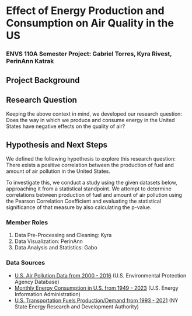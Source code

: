 # Effect of Energy Production and Consumption on Air Quality in the US
### ENVS 110A Semester Project: Gabriel Torres, Kyra Rivest, PerinAnn Katrak


## Project Background
 

## Research Question
Keeping the above context in mind, we developed our research question: 
Does the way in which we produce and consume energy in the United States have negative effects on the quality of air? 

## Hypothesis and Next Steps
We defined the following hypothesis to explore this research question:
There exists a positive correlation between the production of fuel and amount of air pollution in the United States.

To investigate this, we conduct a study using the given datasets below, approaching it from a statistical standpoint. We attempt to determine correlations between production of fuel and amount of air pollution using the Pearson Correlation Coefficient and evaluating the statistical significance of that measure by also calculating the p-value.

### Member Roles
1. Data Pre-Processing and Cleaning: Kyra
2. Data Visualization: PerinAnn
3. Data Analysis and Statistics: Gabo

### Data Sources
- [U.S. Air Pollution Data from 2000 - 2016](https://www.kaggle.com/datasets/sogun3/uspollution) (U.S. Environmental Protection Agency Database)
- [Monthly Energy Consumption in U.S. from 1949 - 2023](https://www.eia.gov/totalenergy/data/monthly/) (U.S. Energy Information Administration)
- [U.S. Transportation Fuels Production/Demand from 1993 - 2021](https://data.world/data-ny-gov/atwy-2trf) (NY State Energy Research and Development Authority)

